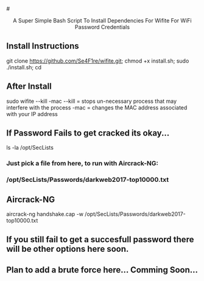 #<p align="center">A Super Simple Bash Script To Install Dependencies For Wifite For WiFi Password Credentials</p>

## Install Instructions

git clone https://github.com/Se4F1re/wifite.git;
chmod +x install.sh;
sudo ./install.sh;
cd

## After Install
sudo wifite --kill -mac
  --kill = stops un-necessary process that may interfere with the process
  -mac   = changes the MAC address associated with your IP address

## If Password Fails to get cracked its okay...
ls -la /opt/SecLists
### Just pick a file from here, to run with Aircrack-NG:
### /opt/SecLists/Passwords/darkweb2017-top10000.txt

## Aircrack-NG
aircrack-ng handshake.cap -w /opt/SecLists/Passwords/darkweb2017-top10000.txt


## If you still fail to get a succesfull password there will be other options here soon.
## Plan to add a brute force here... Comming Soon...
